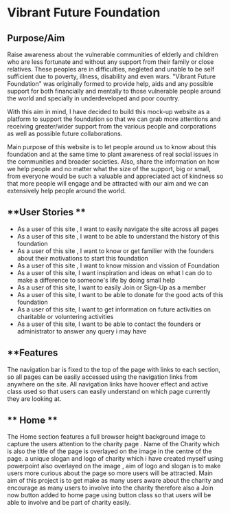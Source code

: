 # **Vibrant Future Foundation**

## **Purpose/Aim**
Raise awareness about the vulnerable communities of elderly and children who are less fortunate and without any support from their family or close relatives. 
These peoples are in difficulties, negleted and unable to be self sufficient due to poverty, illness, disability and even wars. "Vibrant Future Foundation"
was originally formed to provide help, aids and any possible support for both financially and mentally to those vulnerable people around the world and specially 
in underdeveloped and poor country. 

With this aim in mind, I have decided to build this mock-up website as a platform to support the foundation so that we can grab more attentions and 
receiving greater/wider support from the various people and corporations as well as possible future collaborations.

Main purpose of this website is to let people around us to know about this foundation and at the same time to plant awareness
of real social issues in the communities and broader societies.
Also, share the information on how we help people and no matter what the size of the support, big or small, from everyone would
be such a valuable and appreciated act of kindness so that more people will engage and be attracted with our aim and we can extensively 
help people around the world.

## **User Stories **

- As a user of this site , I want to easily navigate the site across all pages
- As a user of this site , I want to be able to understand the history of this foundation 
- As a user of this site , I want to know or get familier with the founders about their motivations to start this foundation
- As a user of this site , I want to know mission and vission of Foundation
- As a user of this site, I want inspiration and ideas on what I can do to make a difference to someone's life by doing small help
- As a user of this site, I want to easily Join or Sign-Up as a member
- As a user of this site, I want to be able to donate for the good acts of this foundation 
- As a user of this site, I want to get information on future activities on charitable or voluntering activities
- As a user of this site, I want to be able to contact the founders or administrator to answer any query i may have

## **Features 
The navigation bar is fixed to the top of the page with links to each section, so all pages can be easily accessed using the navigation links from anywhere on the site. All navigation links have hoover effect and active class used
 so that users can easily understand on which page currently they are looking at.

## ** Home **
The Home section features a full browser height background image to capture the users attention to the charity page . Name of the Charity which is also the title of the page is 
overlayed on the image in the centre of the page. a unique slogan and logo of charity which i have created myself using powerpoint also overlayed on the image , aim of logo and 
slogan is to make users more curious about the page so more users will be attracted. Main aim of this project is to get make as many users aware about the charity and encourage 
as many users to involve into the charity therefore also a Join now button added to home page using button class so that users will be able to involve and be part of charity easily.